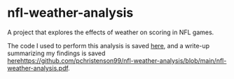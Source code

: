 # nfl-weather-analysis
A project that explores the effects of weather on scoring in NFL games.

The code I used to perform this analysis is saved [here](https://github.com/pchristenson99/nfl-weather-analysis/tree/main/code), and a write-up summarizing my findings is saved [here](https://github.com/pchristenson99/nfl-weather-analysis/blob/main/nfl-weather-analysis.pdf)https://github.com/pchristenson99/nfl-weather-analysis/blob/main/nfl-weather-analysis.pdf.
